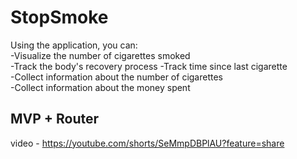 # StopSmoke
Using the application, you can:    
-Visualize the number of cigarettes smoked     
-Track the body's recovery process
-Track time since last cigarette    
-Collect information about the number of cigarettes     
-Collect information about the money spent

## MVP + Router

video - https://youtube.com/shorts/SeMmpDBPlAU?feature=share
